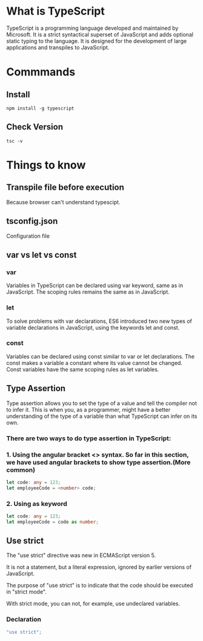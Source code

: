# What is TypeScript
TypeScript is a programming language developed and maintained by Microsoft. It is a strict syntactical superset of JavaScript and adds optional static typing to the language. It is designed for the development of large applications and transpiles to JavaScript.

# Commmands
## Install
```node
npm install -g typescript
```
## Check Version
```node
tsc -v
```

# Things to know
## Transpile file before execution
Because browser can't understand typescipt. 

## tsconfig.json
Configuration file

## var vs let vs const
### var
Variables in TypeScript can be declared using var keyword, same as in JavaScript. The scoping rules remains the same as in JavaScript.   
### let 
To solve problems with var declarations, ES6 introduced two new types of variable declarations in JavaScript, using the keywords let and const.   
###  const 
Variables can be declared using const similar to var or let declarations. The const makes a variable a constant where its value cannot be changed. Const variables have the same scoping rules as let variables.   

## Type Assertion
Type assertion allows you to set the type of a value and tell the compiler not to infer it. This is when you, as a programmer, might have a better understanding of the type of a variable than what TypeScript can infer on its own.
### There are two ways to do type assertion in TypeScript:
### 1. Using the angular bracket <> syntax. So far in this section, we have used angular brackets to show type assertion.(More common)
```typescript
let code: any = 123; 
let employeeCode = <number> code; 
```
### 2. Using as keyword
```typescript
let code: any = 123; 
let employeeCode = code as number;
```

## Use strict
The "use strict" directive was new in ECMAScript version 5.

It is not a statement, but a literal expression, ignored by earlier versions of JavaScript.

The purpose of "use strict" is to indicate that the code should be executed in "strict mode".

With strict mode, you can not, for example, use undeclared variables.
### Declaration
```typescript
"use strict";
```
